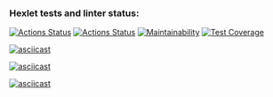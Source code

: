 ### Hexlet tests and linter status:
[![Actions Status](https://github.com/sergeikuz/python-project-50/actions/workflows/hexlet-check.yml/badge.svg)](https://github.com/sergeikuz/python-project-50/actions)
[![Actions Status](https://github.com/sergeikuz/python-project-50/actions/workflows/first-workflow.yml/badge.svg)](https://github.com/sergeikuz/python-project-50/actions)
[![Maintainability](https://api.codeclimate.com/v1/badges/b1590b07c51f7935365d/maintainability)](https://codeclimate.com/github/sergeikuz/python-project-50/maintainability)
[![Test Coverage](https://api.codeclimate.com/v1/badges/b1590b07c51f7935365d/test_coverage)](https://codeclimate.com/github/sergeikuz/python-project-50/test_coverage)

[![asciicast](https://asciinema.org/a/667800.svg)](https://asciinema.org/a/667800)

[![asciicast](https://asciinema.org/a/669729.svg)](https://asciinema.org/a/669729)

[![asciicast](https://asciinema.org/a/669162.svg)](https://asciinema.org/a/669162)
